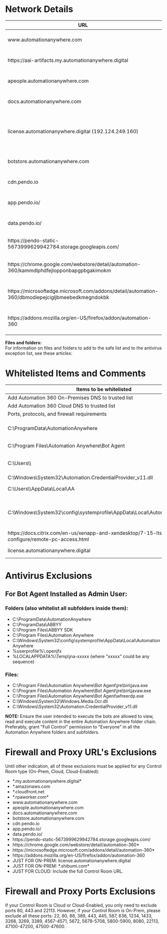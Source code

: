 <!DOCTYPE html>
<html lang="en">
<head>
<meta charset="UTF-8">
<meta name="viewport" content="width=device-width, initial-scale=1.0">


</head>
<body>

<div class="container">
  <h1>Network Details</h1>
  <table>
    <thead>
      <tr>
        <th>URL</th>
        <th>PORT</th>
        <th>DEVICE</th>
      </tr>
    </thead>
    <tbody>
      <tr>
        <td>www.automationanywhere.com</td>
        <td>TCP 443 (HTTPS)</td>
        <td>All devices</td>
      </tr>
      <tr>
        <td>https://aai-artifacts.my.automationanywhere.digital</td>
        <td>TCP 443 (HTTPS)</td>
        <td>All Control Room nodes</td>
      </tr>
      <tr>
        <td>apeople.automationanywhere.com</td>
        <td>TCP 443 (HTTPS)</td>
        <td>All devices</td>
      </tr>
      <tr>
        <td>docs.automationanywhere.com</td>
        <td>TCP 443 (HTTPS)</td>
        <td>All devices</td>
      </tr>
      <tr>
        <td>license.automationanywhere.digital (192.124.249.160)</td>
        <td>TCP 443 (HTTPS)</td>
        <td>All devices that run Automation 360 Control Room</td>
      </tr>
      <tr>
        <td>botstore.automationanywhere.com</td>
        <td>TCP 443 (HTTPS)</td>
        <td>All devices</td>
      </tr>
      <tr>
        <td>cdn.pendo.io</td>
        <td>TCP 443 (HTTPS)</td>
        <td>All devices</td>
      </tr>
      <tr>
        <td>app.pendo.io/</td>
        <td>TCP 443 (HTTPS)</td>
        <td>All devices</td>
      </tr>
      <tr>
        <td>data.pendo.io/</td>
        <td>TCP 443 (HTTPS)</td>
        <td>All devices</td>
      </tr>
      <tr>
        <td>https://pendo-static-5673999629942784.storage.googleapis.com/</td>
        <td>TCP 443 (HTTPS)</td>
        <td>All devices</td>
      </tr>
      <tr>
        <td>https://chrome.google.com/webstore/detail/automation-360/kammdlphdfejlopponbapgpbgakimokm</td>
        <td>TCP 443 (HTTPS)</td>
        <td>Bot Creator and Bot Runner devices</td>
      </tr>
      <tr>
        <td>https://microsoftedge.microsoft.com/addons/detail/automation-360/dbmodiepejcigljbmeebedkmegndokbk</td>
        <td>TCP 443 (HTTPS)</td>
        <td>Bot Creator and Bot Runner devices</td>
      </tr>
      <tr>
        <td>https://addons.mozilla.org/en-US/firefox/addon/automation-360</td>
        <td>TCP 443 (HTTPS)</td>
        <td>Bot Creator and Bot Runner devices</td>
      </tr>
    </tbody>
  </table>
</div>
<div class="container">
</div><p>
  <b>Files and folders:</b><br/>
  For information on files and folders to add to the safe list and to the antivirus exception list, see these articles:
</p>
  
</div>
<div class="container">
  <h1>Whitelisted Items and Comments</h1>
  <table>
    <thead>
      <tr>
        <th>Items to be whitelisted</th>
        <th>Comments</th>
      </tr>
    </thead>
    <tbody>
      <tr>
        <td>Add Automation 360 On-Premises DNS to trusted list</td>
        <td>URL's for on-prem</td>
      </tr>
      <tr>
        <td>Add Automation 360 Cloud DNS to trusted list</td>
        <td>URL's for cloud</td>
      </tr>
      <tr>
        <td>Ports, protocols, and firewall requirements</td>
        <td>Ports, Firewalls</td>
      </tr>
      <tr>
        <td>C:\ProgramData\AutomationAnywhere</td>
        <td>Directory for Globalcache and Logs</td>
      </tr>
      <tr>
        <td>C:\Program Files\Automation Anywhere\Bot Agent</td>
        <td>Bot agent installation directory</td>
      </tr>
      <tr>
        <td>C:\Users\<user.profile>\</td>
        <td>Third party libraries get extracted here (e.g: openjfx)</td>
      </tr>
      <tr>
        <td>C:\Windows\System32\Automation.CredentialProvider_v11.dll</td>
        <td>To perform Autologin</td>
      </tr>
      <tr>
        <td>C:\Users\<user.profile>\AppData\Local\AA</td>
        <td>For non-admin bot agent install</td>
      </tr>
      <tr>
        <td>C:\Windows\System32\config\systemprofile\AppData\Local\AutomationAnywhere</td>
        <td>For admin level bot agent install (storing public/private keys, localdb for bot agent)</td>
      </tr>
      <tr>
        <td>https://docs.citrix.com/en-us/xenapp-and-xendesktop/7-15-ltsr/install-configure/remote-pc-access.html</td>
        <td>To enable RDP on Citrix</td>
      </tr>
      <tr>
        <td>license.automationanywhere.digital</td>
        <td>For license verification/validation</td>
      </tr>
    </tbody>
  </table>
</div>

<div class="container">
  <h1>Antivirus Exclusions</h1>
  <h2>For Bot Agent Installed as Admin User:</h2>
  <h3>Folders (also whitelist all subfolders inside them):</h3>
  <ul>
    <li>C:\ProgramData\AutomationAnywhere</li>
    <li>C:\ProgramData\ABBYY</li>
    <li>C:\Program Files\ABBYY SDK</li>
    <li>C:\Program Files\Automation Anywhere</li>
    <li>C:\Windows\System32\config\systemprofile\AppData\Local\AutomationAnywhere</li>
    <li>%userprofile%\.openjfx</li>
    <li>%LOCALAPPDATA%\Temp\jna-xxxxx (where "xxxxx" could be any sequence)</li>
  </ul>
  <h3>Files:</h3>
  <ul>
    <li>C:\Program Files\Automation Anywhere\Bot Agent\jre\bin\java.exe</li>
    <li>C:\Program Files\Automation Anywhere\Bot Agent\jre\bin\javaw.exe</li>
    <li>C:\Program Files\Automation Anywhere\Bot Agent\wfreerdp.exe</li>
    <li>C:\Windows\System32\Windows.Media.Ocr.dll</li>
    <li>C:\Windows\System32\Automation.CredentialProvider_v11.dll</li>
  </ul>
  <p><strong>NOTE:</strong> Ensure the user intended to execute the bots are allowed to view, read and execute content in the entire Automation Anywhere folder chain. Preferably, grant "Full Control" permission to "Everyone" in all the Automation Anywhere folders and subfolders.</p>

  <h1>Firewall and Proxy URL's Exclusions</h1>
  <p>Until other indication, all of these exclusions must be applied for any Control Room type (On-Prem, Cloud, Cloud-Enabled):</p>
  <ul>
    <li>*.my.automationanywhere.digital*</li>
    <li>*.amazonaws.com</li>
    <li>*.cloudfront.net</li>
    <li>*.rpaworker.com*</li>
    <li>www.automationanywhere.com</li>
    <li>apeople.automationanywhere.com</li>
    <li>docs.automationanywhere.com</li>
    <li>botstore.automationanywhere.com</li>
    <li>cdn.pendo.io</li>
    <li>app.pendo.io/</li>
    <li>data.pendo.io/</li>
    <li>https://pendo-static-5673999629942784.storage.googleapis.com/</li>
    <li>https://chrome.google.com/webstore/detail/automation-360*</li>
    <li>https://microsoftedge.microsoft.com/addons/detail/automation-360*</li>
    <li>https://addons.mozilla.org/en-US/firefox/addon/automation-360</li>
    <li>JUST FOR ON-PREM: license.automationanywhere.digital</li>
    <li>JUST FOR ON-PREM: *.shibumi.com*</li>
    <li>JUST FOR CLOUD: Include the full Control Room URL.</li>
  </ul>
</div>
<div class="container">
  <h1>Firewall and Proxy Ports Exclusions</h1>
  <p>If your Control Room is Cloud or Cloud-Enabled, you only need to exclude ports 80, 443 and 22113. However, if your Control Room is On-Prem, please exclude all these ports: 22, 80, 88, 389, 443, 445, 587, 636, 1234, 1433, 3268, 3269, 3389, 4567-4571, 5672, 5678-5708, 5800-5900, 8080, 22113, 47100-47200, 47500-47600.</p>
</div>
</body>
</html>
